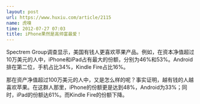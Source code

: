 ```yaml
---
layout: post
url: https://www.huxiu.com/article/2115
name: 虎嗅
time: 2012-07-27 07:03
title: iPhone果然是高帅富最爱！
---
```

Spectrem Group调查显示，美国有钱人更喜欢苹果产品。例如，在资本净值超过10万美元的人中，iPhone和iPad占有最大的份额，分别为46%和53%。Android排在第二位，手机占比34%，Kindle Fire占比16%。

那在资产净值超过100万美元的人中，又是怎么样的呢？事实证明，越有钱的人越喜欢苹果。在这群人那里，iPhone的份额更是达到48%，Android为33%；同时，iPad的份额达61%。而Kindle Fire的份额下降。

